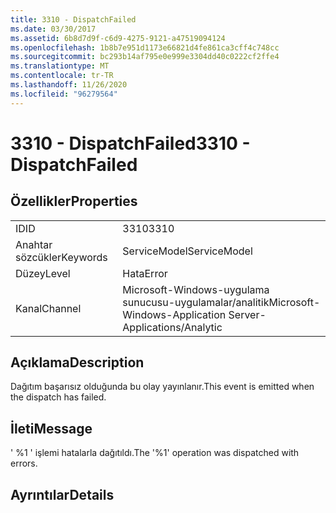 ```yaml
---
title: 3310 - DispatchFailed
ms.date: 03/30/2017
ms.assetid: 6b8d7d9f-c6d9-4275-9121-a47519094124
ms.openlocfilehash: 1b8b7e951d1173e66821d4fe861ca3cff4c748cc
ms.sourcegitcommit: bc293b14af795e0e999e3304dd40c0222cf2ffe4
ms.translationtype: MT
ms.contentlocale: tr-TR
ms.lasthandoff: 11/26/2020
ms.locfileid: "96279564"
---
```

# <a name="3310---dispatchfailed"></a><span data-ttu-id="0d8ca-102">3310 - DispatchFailed</span><span class="sxs-lookup"><span data-stu-id="0d8ca-102">3310 - DispatchFailed</span></span>

## <a name="properties"></a><span data-ttu-id="0d8ca-103">Özellikler</span><span class="sxs-lookup"><span data-stu-id="0d8ca-103">Properties</span></span>  
  
|||  
|-|-|  
|<span data-ttu-id="0d8ca-104">ID</span><span class="sxs-lookup"><span data-stu-id="0d8ca-104">ID</span></span>|<span data-ttu-id="0d8ca-105">3310</span><span class="sxs-lookup"><span data-stu-id="0d8ca-105">3310</span></span>|  
|<span data-ttu-id="0d8ca-106">Anahtar sözcükler</span><span class="sxs-lookup"><span data-stu-id="0d8ca-106">Keywords</span></span>|<span data-ttu-id="0d8ca-107">ServiceModel</span><span class="sxs-lookup"><span data-stu-id="0d8ca-107">ServiceModel</span></span>|  
|<span data-ttu-id="0d8ca-108">Düzey</span><span class="sxs-lookup"><span data-stu-id="0d8ca-108">Level</span></span>|<span data-ttu-id="0d8ca-109">Hata</span><span class="sxs-lookup"><span data-stu-id="0d8ca-109">Error</span></span>|  
|<span data-ttu-id="0d8ca-110">Kanal</span><span class="sxs-lookup"><span data-stu-id="0d8ca-110">Channel</span></span>|<span data-ttu-id="0d8ca-111">Microsoft-Windows-uygulama sunucusu-uygulamalar/analitik</span><span class="sxs-lookup"><span data-stu-id="0d8ca-111">Microsoft-Windows-Application Server-Applications/Analytic</span></span>|  
  
## <a name="description"></a><span data-ttu-id="0d8ca-112">Açıklama</span><span class="sxs-lookup"><span data-stu-id="0d8ca-112">Description</span></span>  

 <span data-ttu-id="0d8ca-113">Dağıtım başarısız olduğunda bu olay yayınlanır.</span><span class="sxs-lookup"><span data-stu-id="0d8ca-113">This event is emitted when the dispatch has failed.</span></span>  
  
## <a name="message"></a><span data-ttu-id="0d8ca-114">İleti</span><span class="sxs-lookup"><span data-stu-id="0d8ca-114">Message</span></span>  

 <span data-ttu-id="0d8ca-115">' %1 ' işlemi hatalarla dağıtıldı.</span><span class="sxs-lookup"><span data-stu-id="0d8ca-115">The '%1' operation was dispatched with errors.</span></span>  
  
## <a name="details"></a><span data-ttu-id="0d8ca-116">Ayrıntılar</span><span class="sxs-lookup"><span data-stu-id="0d8ca-116">Details</span></span>
